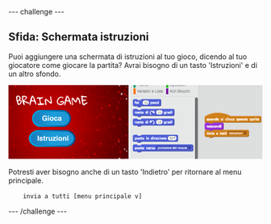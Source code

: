 --- challenge ---
## Sfida: Schermata istruzioni
Puoi aggiungere una schermata di istruzioni al tuo gioco, dicendo al tuo giocatore come giocare la partita? Avrai bisogno di un tasto 'Istruzioni' e di un altro sfondo.

![screenshot](images/brain-instructions.png)

Potresti aver bisogno anche di un tasto 'Indietro' per ritornare al menu principale.

```blocks
	invia a tutti [menu principale v]
```




--- /challenge ---